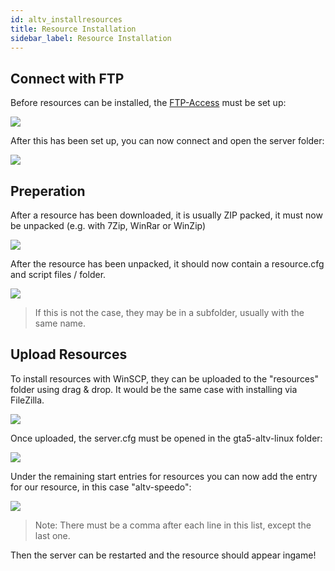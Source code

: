 ```yaml
---
id: altv_installresources
title: Resource Installation
sidebar_label: Resource Installation
---
```


## Connect with FTP

Before resources can be installed, the [FTP-Access](gameserver_ftpaccess.md) must be set up:


![](https://screensaver01.zap-hosting.com/index.php/s/PkowAdzot9tjZeY/preview)

After this has been set up, you can now connect and open the server folder:


![](https://screensaver01.zap-hosting.com/index.php/s/8woxZSd6tzJm7Rj/preview)


## Preperation

After a resource has been downloaded, it is usually ZIP packed, it must now be unpacked (e.g. with 7Zip, WinRar or WinZip)

![](https://screensaver01.zap-hosting.com/index.php/s/WnRZCyzXFmnWwHg/preview)

After the resource has been unpacked, it should now contain a resource.cfg and script files / folder.

![](https://screensaver01.zap-hosting.com/index.php/s/R7eHrpFfATDJGKP/preview)

> If this is not the case, they may be in a subfolder, usually with the same name.

## Upload Resources

To install resources with WinSCP, they can be uploaded to the "resources" folder using drag & drop.
It would be the same case with installing via FileZilla. 

![](https://screensaver01.zap-hosting.com/index.php/s/EMeMGzfkztpsdBa/preview)

Once uploaded, the server.cfg must be opened in the gta5-altv-linux folder:

![](https://screensaver01.zap-hosting.com/index.php/s/SLrK2rKnAmg8Fq4/preview)

Under the remaining start entries for resources you can now add the entry for our resource, in this case "altv-speedo":


![](https://screensaver01.zap-hosting.com/index.php/s/Jqo9fX33LxqzS2d/preview)

> Note: There must be a comma after each line in this list, except the last one.


Then the server can be restarted and the resource should appear ingame!
